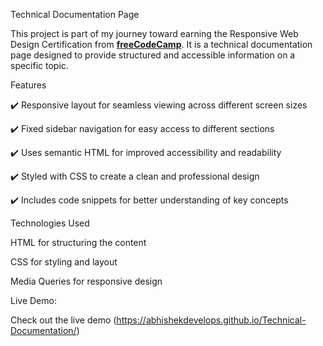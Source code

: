 Technical Documentation Page

This project is part of my journey toward earning the Responsive Web Design Certification from **[freeCodeCamp](https://www.freecodecamp.org/)**. It is a technical documentation page designed to provide structured and accessible information on a specific topic.

Features

✔️ Responsive layout for seamless viewing across different screen sizes

✔️ Fixed sidebar navigation for easy access to different sections

✔️ Uses semantic HTML for improved accessibility and readability

✔️ Styled with CSS to create a clean and professional design

✔️ Includes code snippets for better understanding of key concepts

Technologies Used

HTML for structuring the content

CSS for styling and layout

Media Queries for responsive design

Live Demo:

Check out the live demo (https://abhishekdevelops.github.io/Technical-Documentation/)
